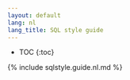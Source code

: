 ```yaml
---
layout: default
lang: nl
lang_title: SQL style guide
---
```


* TOC
{:toc}

{% include sqlstyle.guide.nl.md %}
